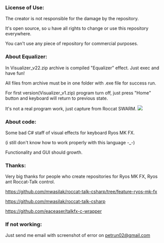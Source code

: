 ### License of Use:
  The creator is not responsible for the damage by the repository.
  
  It's open source, so u have all rights to change or use this repository everywhere.
  
  You can't use any piece of repository for commercial purposes.

### About Equalizer:
  In Visualizer_v22.zip archive is compiled "Equalizer" effect. Just exec and have fun!
  
  All files from archive must be in one folder with .exe file for success run.
  
  For first version(Visualizer_v1.zip) program turn off, just press "Home" button and keyboard will return to previous state.
  
  It's not a real program work, just capture from Roccat SWARM.
  ![](https://github.com/Gig4but/RyosMKFXVisualizer/blob/master/Equailizer.gif)

### About code:
  Some bad C# staff of visual effects for keyboard Ryos MK FX.
  
  (i still don't know how to work properly with this language -_-)
  
  Functionality and GUI should growth.

### Thanks:
  Very big thanks for people who create repositories for Ryos MK FX, Ryos ant Roccat-Talk control.
  
  https://github.com/mwasilak/roccat-talk-csharp/tree/feature-ryos-mk-fx
  
  https://github.com/mwasilak/roccat-talk-csharp
  
  https://github.com/eaceaser/talkfx-c-wrapper
  
### If not working:
  
  Just send me email with screenshot of error on petrun02@gmail.com
